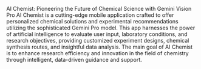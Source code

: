 AI Chemist: Pioneering the Future of Chemical Science with Gemini Vision Pro
AI Chemist is a cutting-edge mobile application crafted to offer personalized chemical solutions and experimental recommendations utilizing the sophisticated Gemini Pro model. This app harnesses the power of artificial intelligence to evaluate user input, laboratory conditions, and research objectives, providing customized experiment designs, chemical synthesis routes, and insightful data analysis. The main goal of AI Chemist is to enhance research efficiency and innovation in the field of chemistry through intelligent, data-driven guidance and support.

